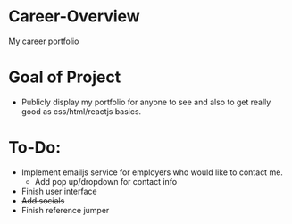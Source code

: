 # Career-Overview
My career portfolio

# Goal of Project
- Publicly display my portfolio for anyone to see and also to get really good as css/html/reactjs basics.

# To-Do:
- Implement emailjs service for employers who would like to contact me.
   - Add pop up/dropdown for contact info
- Finish user interface
- ~~Add socials~~
- Finish reference jumper